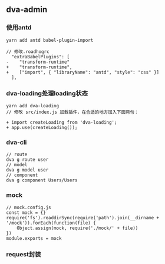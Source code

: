 ## dva-admin
### 使用antd
```
yarn add antd babel-plugin-import

// 修改.roadhogrc
  "extraBabelPlugins": [
-    "transform-runtime"
+    "transform-runtime",
+    ["import", { "libraryName": "antd", "style": "css" }]
  ],
```

### dva-loading处理loading状态
```
yarn add dva-loading
// 修改 src/index.js 加载插件，在合适的地方加入下面两句：

+ import createLoading from 'dva-loading';
+ app.use(createLoading());
```

### dva-cli
```
// route
dva g route user
// model
dva g model user
// component 
dva g component Users/Users
```

### mock
```
// mock.config.js
const mock = {}
require('fs').readdirSync(require('path').join(__dirname + '/mock')).forEach(function(file) {
    Object.assign(mock, require('./mock/' + file))
})
module.exports = mock
```

### request封装
